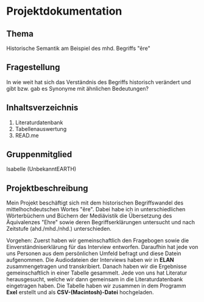 # Projektdokumentation 

## Thema
Historische Semantik am Beispiel des mhd. Begriffs "êre"

## Fragestellung
In wie weit hat sich das Verständnis des Begriffs historisch verändert und gibt bzw. gab es Synonyme mit ähnlichen Bedeutungen?

## Inhaltsverzeichnis 
1.  Literaturdatenbank 
2.  Tabellenauswertung 
3.  READ.me

## Gruppenmitglied
Isabelle (UnbekanntEARTH)

## Projektbeschreibung

Mein Projekt beschäftigt sich mit dem historischen Begriffswandel des mittelhochdeutschen Wortes "êre".
Dabei habe ich in unterschiedlichen Wörterbüchern und Büchern der Mediävistik die Übersetzung des Äquivalenzes "Ehre" sowie deren Begriffserklärungen untersucht und nach Zeitstufe (ahd./mhd./nhd.) unterschieden.


Vorgehen: 
Zuerst haben wir gemeinschaftlich den Fragebogen sowie die Einverständniserklärung für das Interview entworfen. Daraufhin hat jede von uns Personen aus dem persönlichen Umfeld befragt und diese Datein aufgenommen. Die Audiodateien der Interviews haben wir in **ELAN** zusammengetragen und transkribiert. Danach haben wir die Ergebnisse gemeinschaftlich in einer Tabelle gesammelt. Jede von uns hat Literatur herausgesucht, welche wir dann gemeinsam in die Literaturdatenbank eingetragen haben. Die Tabelle haben wir zusammen in dem Programm **Exel** erstellt und als **CSV-(Macintosh)-Datei** hochgeladen.
